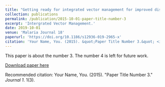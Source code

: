 ```yaml
---
title: "Getting ready for integrated vector management for improved disease prevention in Zimbabwe: a focus on key policy issues to consider"
collection: publications
permalink: /publication/2015-10-01-paper-title-number-3
excerpt: 'Intergrated Vector Management.'
date: 2019-10-01
venue: 'Malaria Journal 18'
paperurl: 'https://doi.org/10.1186/s12936-019-2965-x'
citation: 'Your Name, You. (2015). &quot;Paper Title Number 3.&quot; <i>Journal 1</i>. 1(3).'
---
```

This paper is about the number 3. The number 4 is left for future work.

[Download paper here](https://malariajournal.biomedcentral.com/track/pdf/10.1186/s12936-019-2965-x)

Recommended citation: Your Name, You. (2015). "Paper Title Number 3." <i>Journal 1</i>. 1(3).
